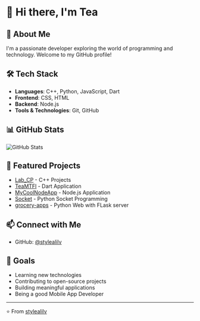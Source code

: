 # 👋 Hi there, I'm Tea

## 🚀 About Me
I'm a passionate developer exploring the world of programming and technology. Welcome to my GitHub profile!

## 🛠️ Tech Stack
- **Languages**: C++, Python, JavaScript, Dart
- **Frontend**: CSS, HTML
- **Backend**: Node.js
- **Tools & Technologies**: Git, GitHub

## 📊 GitHub Stats
![GitHub Stats](https://github-readme-stats.vercel.app/api?username=stylealilv&show_icons=true&theme=radical)

## 🌟 Featured Projects
- [Lab_CP](https://github.com/stylealilv/Lab_CP) - C++ Projects
- [TeaMTFl](https://github.com/stylealilv/TeaMTFl) - Dart Application
- [MyCoolNodeApp](https://github.com/stylealilv/MyCoolNodeApp) - Node.js Application
- [Socket](https://github.com/stylealilv/Socket) - Python Socket Programming
- [grocery-apps](https://github.com/stylealilv/grocery-apps) - Python Web with FLask server

## 📫 Connect with Me
- GitHub: [@stylealilv](https://github.com/stylealilv)

## 🎯 Goals
- Learning new technologies
- Contributing to open-source projects
- Building meaningful applications
- Being a good Mobile App Developer

---
⭐️ From [stylealilv](https://github.com/stylealilv) 
